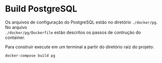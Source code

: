# Build PostgreSQL

Os arquivos de configuração do PostgreSQL estão no diretório `./docker/pg`. No arquivo  
`./docker/pg/Dockerfile` estão descritos os passos de contrução do container.

Para construir execute em um terminal a partir do diretório raiz do projeto:

```text
docker-compose build pg
```

